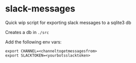 # slack-messages

Quick wip script for exporting slack messages to a sqlite3 db

Creates a db in `./src`

Add the following env vars:
    
    export CHANNEL=<channeltogetmessagesfrom>  
    export SLACKTOKEN=<yourbotsslacktoken>  
